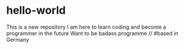 # hello-world
This is a new repository 
I am here to learn coding and become a programmer in the future
Want to be badass programme // #based in Germany
